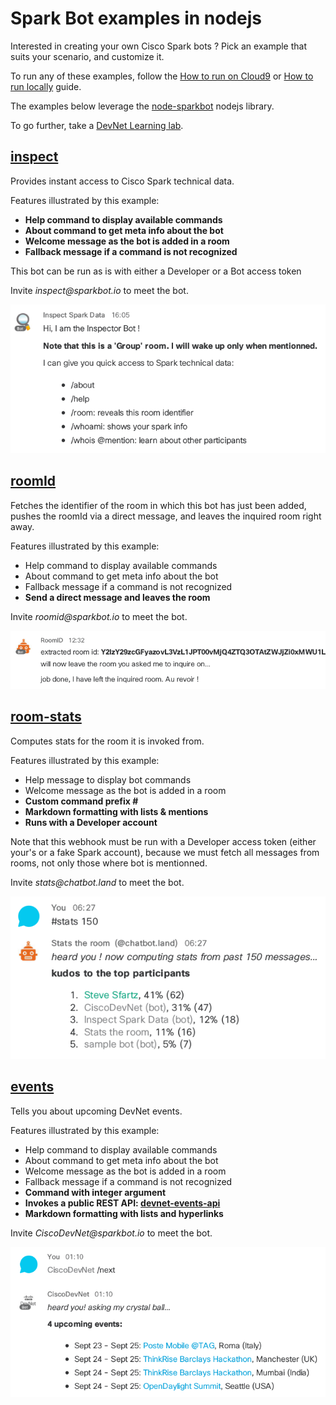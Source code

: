 # Spark Bot examples in nodejs

Interested in creating your own Cisco Spark bots ? Pick an example that suits your scenario, and customize it.

To run any of these examples, follow the [How to run on Cloud9](docs/HowToRunOnCloud9.md) or [How to run locally](docs/HowToRegisterOnSpark.md) guide.

The examples below leverage the [node-sparkbot](https://github.com/CiscoDevNet/node-sparkbot) nodejs library.  

To go further, take a [DevNet Learning lab](https://learninglabs.cisco.com/labs).



## [inspect](examples/inspector.js)

Provides instant access to Cisco Spark technical data.

Features illustrated by this example:
- **Help command to display available commands**
- **About command to get meta info about the bot**
- **Welcome message as the bot is added in a room**
- **Fallback message if a command is not recognized**

This bot can be run as is with either a Developer or a Bot access token 

Invite _inspect@sparkbot.io_ to meet the bot.

![](docs/img/bot-inspect-welcome.png)



## [roomId](examples/roomid-phantom.js)

Fetches the identifier of the room in which this bot has just been added, 
pushes the roomId via a direct message, and leaves the inquired room right away.

Features illustrated by this example:
- Help command to display available commands
- About command to get meta info about the bot
- Fallback message if a command is not recognized
- **Send a direct message and leaves the room**

Invite _roomid@sparkbot.io_ to meet the bot.

![](docs/img/bot-roomId.png)



## [room-stats](examples/room-stats.js)

Computes stats for the room it is invoked from. 

Features illustrated by this example:
- Help message to display bot commands
- Welcome message as the bot is added in a room
- **Custom command prefix #**
- **Markdown formatting with lists & mentions**
- **Runs with a Developer account**

Note that this webhook must be run with a Developer access token (either your's or a fake Spark account), because we must fetch all messages from rooms, not only those where bot is mentionned.

Invite _stats@chatbot.land_ to meet the bot.

![](docs/img/bot-room-stats.png)



## [events](examples/devnet/bot.js)

Tells you about upcoming DevNet events.

Features illustrated by this example:
- Help command to display available commands
- About command to get meta info about the bot
- Welcome message as the bot is added in a room
- Fallback message if a command is not recognized
- **Command with integer argument** 
- **Invokes a public REST API: [devnet-events-api](https://devnet-events-api.herokuapp.com/api/v1/events?limit=100)**
- **Markdown formatting with lists and hyperlinks**

Invite _CiscoDevNet@sparkbot.io_ to meet the bot.

![](docs/img/bot-ciscodevnet-next.png)

